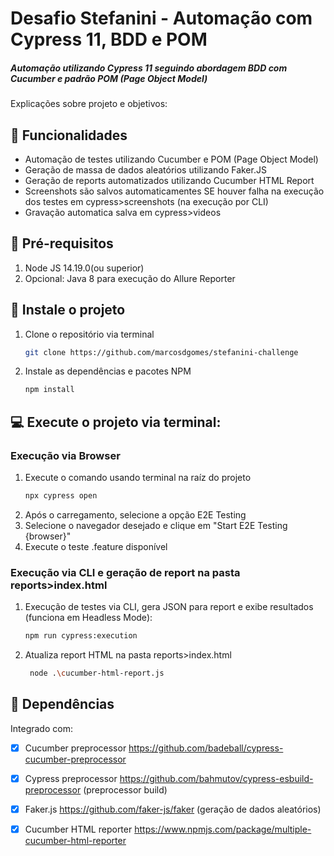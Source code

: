 # Desafio Stefanini - Automação com Cypress 11, BDD e POM

##### Automação utilizando Cypress 11 seguindo abordagem BDD com Cucumber e padrão POM (Page Object Model)

Explicações sobre projeto e objetivos:

## 🔧 Funcionalidades
- Automação de testes utilizando Cucumber e POM (Page Object Model)
- Geração de massa de dados aleatórios utilizando Faker.JS
- Geração de reports automatizados utilizando Cucumber HTML Report
- Screenshots são salvos automaticamentes SE houver falha na execução dos testes em cypress>screenshots (na execução por CLI)
- Gravação automatica salva em cypress>videos

## 🔴 Pré-requisitos

1. Node JS 14.19.0(ou superior)
2. Opcional: Java 8 para execução do Allure Reporter

## 🚀 Instale o projeto

1. Clone o repositório via terminal
   ```sh
   git clone https://github.com/marcosdgomes/stefanini-challenge
   ```
3. Instale as dependências e pacotes NPM
   ```sh
   npm install
   ```

## 💻 Execute o projeto via terminal:

### Execução via Browser
1. Execute o comando usando terminal na raíz do projeto
   ```sh 
   npx cypress open
   ```
 2. Após o carregamento, selecione a opção E2E Testing
 3. Selecione o navegador desejado e clique em "Start E2E Testing {browser}"
 4. Execute o teste .feature disponível
 
### Execução via CLI e geração de report na pasta reports>index.html
1. Execução de testes via CLI, gera JSON para report e exibe resultados (funciona em Headless Mode): 
    ```sh 
   npm run cypress:execution  
   ```
   
2. Atualiza report HTML na pasta reports>index.html
   ```sh 
    node .\cucumber-html-report.js
    ```
    
## 📖 Dependências

Integrado com:
- [x] Cucumber preprocessor https://github.com/badeball/cypress-cucumber-preprocessor 
- [x] Cypress preprocessor https://github.com/bahmutov/cypress-esbuild-preprocessor (preprocessor build)
- [x] Faker.js https://github.com/faker-js/faker (geração de dados aleatórios)
- [x] Cucumber HTML reporter https://www.npmjs.com/package/multiple-cucumber-html-reporter
    
 
   
